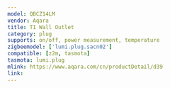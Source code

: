 ```yaml
---
model: QBCZ14LM
vendor: Aqara
title: T1 Wall Outlet 
category: plug
supports: on/off, power measurement, temperature
zigbeemodel: ['lumi.plug.sacn02']
compatible: [z2m, tasmota]
tasmota: lumi.plug
mlink: https://www.aqara.com/cn/productDetail/d39
link: 
---
```


